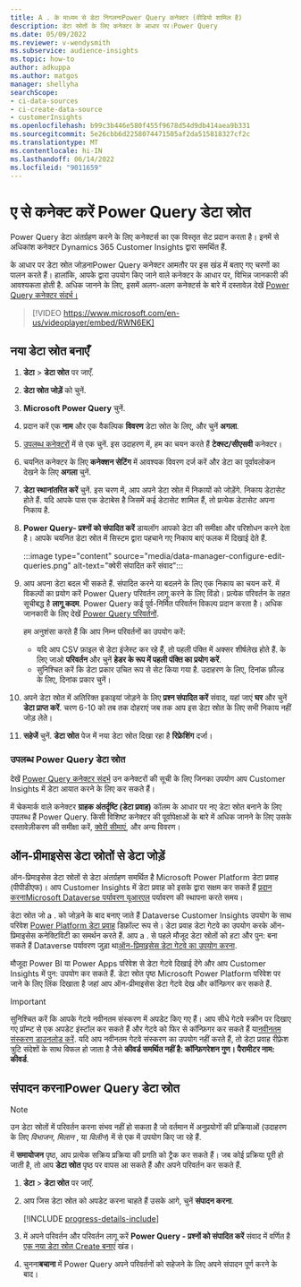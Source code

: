 ```yaml
---
title: A . के माध्यम से डेटा निगलनाPower Query कनेक्टर (वीडियो शामिल है)
description: डेटा स्रोतों के लिए कनेक्टर के आधार पर।Power Query
ms.date: 05/09/2022
ms.reviewer: v-wendysmith
ms.subservice: audience-insights
ms.topic: how-to
author: adkuppa
ms.author: matgos
manager: shellyha
searchScope:
- ci-data-sources
- ci-create-data-source
- customerInsights
ms.openlocfilehash: b99c3b446e580f455f9678d54d9db414aea9b331
ms.sourcegitcommit: 5e26cbb6d2258074471505af2da515818327cf2c
ms.translationtype: MT
ms.contentlocale: hi-IN
ms.lasthandoff: 06/14/2022
ms.locfileid: "9011659"
---
```

# <a name="connect-to-a-power-query-data-source"></a>ए से कनेक्ट करें Power Query डेटा स्रोत

Power Query डेटा अंतर्ग्रहण करने के लिए कनेक्टर्स का एक विस्तृत सेट प्रदान करता है। इनमें से अधिकांश कनेक्टर Dynamics 365 Customer Insights द्वारा समर्थित हैं.

के आधार पर डेटा स्रोत जोड़नाPower Query कनेक्टर आमतौर पर इस खंड में बताए गए चरणों का पालन करते हैं। हालांकि, आपके द्वारा उपयोग किए जाने वाले कनेक्टर के आधार पर, विभिन्न जानकारी की आवश्यकता होती है. अधिक जानने के लिए, इसमें अलग-अलग कनेक्टर्स के बारे में दस्तावेज़ देखें [Power Query कनेक्टर संदर्भ।](/power-query/connectors/)

> [!VIDEO https://www.microsoft.com/en-us/videoplayer/embed/RWN6EK]

## <a name="create-a-new-data-source"></a>नया डेटा स्रोत बनाएँ

1. **डेटा** > **डेटा स्रोत** पर जाएँ.

1. **डेटा स्रोत जोड़ें** को चुनें.

1. **Microsoft Power Query** चुनें.

1. प्रदान करें एक **नाम** और एक वैकल्पिक **विवरण** डेटा स्रोत के लिए, और चुनें **अगला**.

1. [उपलब्ध कनेक्टरों](#available-power-query-data-sources) में से एक चुनें. इस उदाहरण में, हम का चयन करते हैं **टेक्स्ट/सीएसवी** कनेक्टर।

1. चयनित कनेक्टर के लिए **कनेक्शन सेटिंग** में आवश्यक विवरण दर्ज करें और डेटा का पूर्वावलोकन देखने के लिए **अगला** चुनें.

1. **डेटा स्थानांतरित करें** चुनें. इस चरण में, आप अपने डेटा स्रोत में निकायों को जोड़ेंगे. निकाय डेटासेट होते हैं. यदि आपके पास एक डेटाबेस है जिसमें कई डेटासेट शामिल हैं, तो प्रत्येक डेटासेट अपना निकाय है.

1. **Power Query- प्रश्नों को संपादित करें** डायलॉग आपको डेटा की समीक्षा और परिशोधन करने देता है। आपके चयनित डेटा स्रोत में सिस्टम द्वारा पहचाने गए निकाय बाएं फलक में दिखाई देते हैं.

   :::image type="content" source="media/data-manager-configure-edit-queries.png" alt-text="क्वेरी संपादित करें संवाद":::

1. आप अपना डेटा बदल भी सकते हैं. संपादित करने या बदलने के लिए एक निकाय का चयन करें. में विकल्पों का प्रयोग करें Power Query परिवर्तन लागू करने के लिए विंडो। प्रत्येक परिवर्तन के तहत सूचीबद्ध है **लागू कदम**. Power Query कई पूर्व-निर्मित परिवर्तन विकल्प प्रदान करता है। अधिक जानकारी के लिए देखें [Power Query परिवर्तनों](/power-query/power-query-what-is-power-query#transformations).

   हम अनुशंसा करते हैं कि आप निम्न परिवर्तनों का उपयोग करें:

   - यदि आप CSV फ़ाइल से डेटा इंजेस्ट कर रहे हैं, तो पहली पंक्ति में अक्सर शीर्षलेख होते हैं. के लिए जाओ **परिवर्तन** और चुनें **हेडर के रूप में पहली पंक्ति का प्रयोग करें**.
   - सुनिश्चित करें कि डेटा प्रकार उचित रूप से सेट किया गया है. उदाहरण के लिए, दिनांक फ़ील्ड के लिए, दिनांक प्रकार चुनें।

1. अपने डेटा स्रोत में अतिरिक्त इकाइयां जोड़ने के लिए **प्रश्न संपादित करें** संवाद, यहां जाएं **घर** और चुनें **डेटा प्राप्त करें**. चरण 6-10 को तब तक दोहराएं जब तक आप इस डेटा स्रोत के लिए सभी निकाय नहीं जोड़ लेते।

1. **सहेजें** चुनें. **डेटा स्रोत** पेज में नया डेटा स्रोत दिखा रहा है **रिफ्रेशिंग** दर्जा।

### <a name="available-power-query-data-sources"></a>उपलब्ध Power Query डेटा स्रोत

देखें [Power Query कनेक्टर संदर्भ](/power-query/connectors/) उन कनेक्टरों की सूची के लिए जिनका उपयोग आप Customer Insights में डेटा आयात करने के लिए कर सकते हैं।

में चेकमार्क वाले कनेक्टर **ग्राहक अंतर्दृष्टि (डेटा प्रवाह)** कॉलम के आधार पर नए डेटा स्रोत बनाने के लिए उपलब्ध हैं Power Query. किसी विशिष्ट कनेक्टर की पूर्वापेक्षाओं के बारे में अधिक जानने के लिए उसके दस्तावेज़ीकरण की समीक्षा करें, [क्वेरी सीमाएं](/power-query/power-query-online-limits), और अन्य विवरण।

## <a name="add-data-from-on-premises-data-sources"></a>ऑन-प्रीमाइसेस डेटा स्रोतों से डेटा जोड़ें

ऑन-प्रिमाइसेस डेटा स्रोतों से डेटा अंतर्ग्रहण समर्थित है Microsoft Power Platform डेटा प्रवाह (पीपीडीएफ)। आप Customer Insights में डेटा प्रवाह को इसके द्वारा सक्षम कर सकते हैं [प्रदान करनाMicrosoft Dataverse पर्यावरण यूआरएल](create-environment.md) पर्यावरण की स्थापना करते समय।

डेटा स्रोत जो a . को जोड़ने के बाद बनाए जाते हैं Dataverse Customer Insights उपयोग के साथ परिवेश [Power Platform डेटा प्रवाह](/power-query/dataflows/overview-dataflows-across-power-platform-dynamics-365) डिफ़ॉल्ट रूप से। डेटा प्रवाह डेटा गेटवे का उपयोग करके ऑन-प्रिमाइसेस कनेक्टिविटी का समर्थन करते हैं. आप a . से पहले मौजूद डेटा स्रोतों को हटा और पुन: बना सकते हैं Dataverse पर्यावरण जुड़ा था[ऑन-प्रिमाइसेस डेटा गेटवे का उपयोग करना](/data-integration/gateway/service-gateway-app).

मौजूदा Power BI या Power Apps परिवेश से डेटा गेटवे दिखाई देंगे और आप Customer Insights में पुन: उपयोग कर सकते हैं. डेटा स्रोत पृष्ठ Microsoft Power Platform परिवेश पर जाने के लिए लिंक दिखाता है जहां आप ऑन-प्रीमाइसेस डेटा गेटवे देख और कॉन्फ़िगर कर सकते हैं.

> [!IMPORTANT]
> सुनिश्चित करें कि आपके गेटवे नवीनतम संस्करण में अपडेट किए गए हैं। आप सीधे गेटवे स्क्रीन पर दिखाए गए प्रॉम्प्ट से एक अपडेट इंस्टॉल कर सकते हैं और गेटवे को फिर से कॉन्फ़िगर कर सकते हैं या[नवीनतम संस्करण डाउनलोड करें](https://powerapps.microsoft.com/downloads/). यदि आप नवीनतम गेटवे संस्करण का उपयोग नहीं करते हैं, तो डेटा प्रवाह रीफ़्रेश त्रुटि संदेशों के साथ विफल हो जाता है जैसे **कीवर्ड समर्थित नहीं है: कॉन्फ़िगरेशन गुण। पैरामीटर नाम: कीवर्ड**.

## <a name="edit-power-query-data-sources"></a>संपादन करनाPower Query डेटा स्रोत

> [!NOTE]
> उन डेटा स्रोतों में परिवर्तन करना संभव नहीं हो सकता है जो वर्तमान में अनुप्रयोगों की प्रक्रियाओं (उदाहरण के लिए *विभाजन*, *मिलान* , या *विलीन*) में से एक में उपयोग किए जा रहे हैं.
>
> में **समायोजन** पृष्ठ, आप प्रत्येक सक्रिय प्रक्रिया की प्रगति को ट्रैक कर सकते हैं। जब कोई प्रक्रिया पूरी हो जाती है, तो आप **डेटा स्रोत** पृष्ठ पर वापस आ सकते हैं और अपने परिवर्तन कर सकते हैं.

1. **डेटा** > **डेटा स्रोत** पर जाएँ.

1. आप जिस डेटा स्रोत को अपडेट करना चाहते हैं उसके आगे, चुनें **संपादन करना**.

   [!INCLUDE [progress-details-include](includes/progress-details-pane.md)]

1. में अपने परिवर्तन और परिवर्तन लागू करें **Power Query - प्रश्नों को संपादित करें** संवाद में वर्णित है [एक नया डेटा स्रोत Create बनाएं](#create-a-new-data-source) खंड।

1. चुनना**बचाना** में Power Query अपने परिवर्तनों को सहेजने के लिए अपने संपादन पूर्ण करने के बाद।
